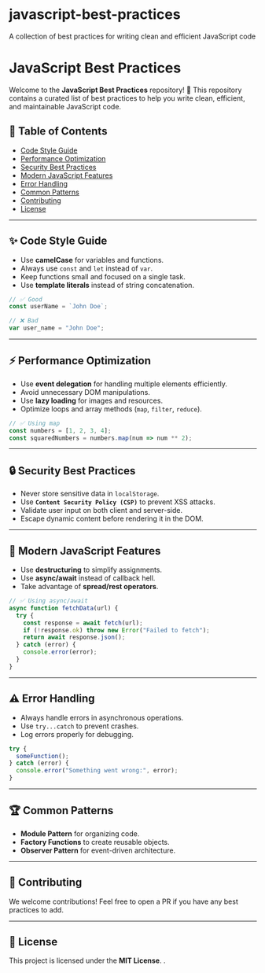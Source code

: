 # javascript-best-practices
A collection of best practices for writing clean and efficient JavaScript code

# JavaScript Best Practices

Welcome to the **JavaScript Best Practices** repository! 🚀 This repository contains a curated list of best practices to help you write clean, efficient, and maintainable JavaScript code.

## 📌 Table of Contents

- [Code Style Guide](#code-style-guide)
- [Performance Optimization](#performance-optimization)
- [Security Best Practices](#security-best-practices)
- [Modern JavaScript Features](#modern-javascript-features)
- [Error Handling](#error-handling)
- [Common Patterns](#common-patterns)
- [Contributing](#contributing)
- [License](#license)

---

## ✨ Code Style Guide
- Use **camelCase** for variables and functions.
- Always use `const` and `let` instead of `var`.
- Keep functions small and focused on a single task.
- Use **template literals** instead of string concatenation.

```js
// ✅ Good
const userName = `John Doe`;

// ❌ Bad
var user_name = "John Doe";
```

---

## ⚡ Performance Optimization
- Use **event delegation** for handling multiple elements efficiently.
- Avoid unnecessary DOM manipulations.
- Use **lazy loading** for images and resources.
- Optimize loops and array methods (`map`, `filter`, `reduce`).

```js
// ✅ Using map
const numbers = [1, 2, 3, 4];
const squaredNumbers = numbers.map(num => num ** 2);
```

---

## 🔒 Security Best Practices
- Never store sensitive data in `localStorage`.
- Use **`Content Security Policy (CSP)`** to prevent XSS attacks.
- Validate user input on both client and server-side.
- Escape dynamic content before rendering it in the DOM.

---

## 🚀 Modern JavaScript Features
- Use **destructuring** to simplify assignments.
- Use **async/await** instead of callback hell.
- Take advantage of **spread/rest operators**.

```js
// ✅ Using async/await
async function fetchData(url) {
  try {
    const response = await fetch(url);
    if (!response.ok) throw new Error("Failed to fetch");
    return await response.json();
  } catch (error) {
    console.error(error);
  }
}
```

---

## ⚠️ Error Handling
- Always handle errors in asynchronous operations.
- Use `try...catch` to prevent crashes.
- Log errors properly for debugging.

```js
try {
  someFunction();
} catch (error) {
  console.error("Something went wrong:", error);
}
```

---

## 🏆 Common Patterns
- **Module Pattern** for organizing code.
- **Factory Functions** to create reusable objects.
- **Observer Pattern** for event-driven architecture.

---

## 🤝 Contributing
We welcome contributions! Feel free to open a PR if you have any best practices to add.

---

## 📜 License
This project is licensed under the **MIT License**. .

